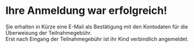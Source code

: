 # Ihre Anmeldung war erfolgreich!

Sie erhalten in Kürze eine E-Mail als Bestätigung mit den Kontodaten für die Überweisung der Teilnahmegebühr.  
Erst nach Eingang der Teilnahmegebühr ist ihr Kind verbindlich angemeldet.
